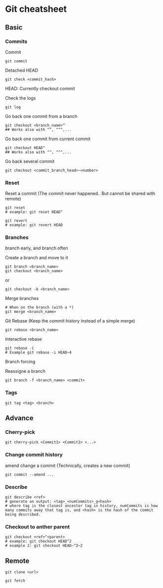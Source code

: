 # Git cheatsheet

## Basic

### Commits

Commit 

```
git commit
```

Detached HEAD

```
git check <commit_hash>
```

HEAD: Currently checkout commit

Check the logs

```
git log
```

Go back one commit from a branch

```
git checkout <branch_name>^
## Works also with ^^, ^^^,...
```

Go back one commit from current commit

```
git checkout HEAD^
## Works also with ^^, ^^^,...
```

Go back several commit

```
git checkout <commit_branch_head>~<number>
```

### Reset

Reset a commit (The commit never happened.. But cannot be shared with remote)
```
git reset
# example: git reset HEAD^
```

```
git revert
# example: git revert HEAD
```

### Branches

branch early, and branch often 

Create a branch and move to it

```
git branch <branch_name>
git checkout <branch_name>
```

or 

```
git checkout -b <branch_name>
```

Merge branches

```
# When on the branch (with a *)
git merge <branch_name>
```

Git Rebase (Keep the commit history instead of a simple merge)

```
git rebase <branch_name>
```

Interactive rebase

```
git rebase -i
# Example git rebase -i HEAD~4
```

Branch forcing

Reassigne a branch 

```
git branch -f <branch_name> <commit>
```

### Tags

```
git tag <tag> <branch>
```

## Advance

### Cherry-pick

```
git cherry-pick <Commit1> <Commit2> <...>
```

### Change commit history

amend change a commit (Technically, creates a new commit)

```
git commit --amend ...
```

### Describe

```
git describe <ref>
# generate an output: <tag>_<numCommits>_g<hash>
# where tag is the closest ancestor tag in history, numCommits is how many commits away that tag is, and <hash> is the hash of the commit being described.
```

### Checkout to anther parent

```
git checkout <ref>^<parent>
# example: git checkout HEAD^2
# example 2: git checkout HEAD~^2~2
```

## Remote

```
git clone <url>
```

```
git fetch
```
